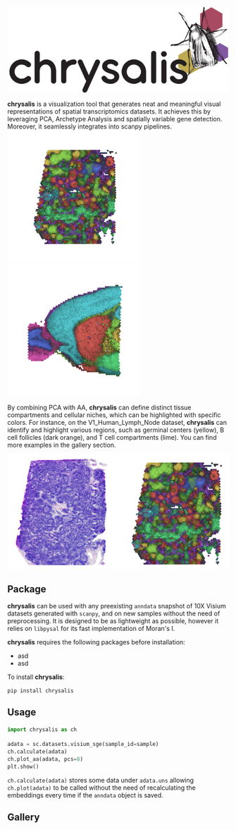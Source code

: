 <p align="center">
   <img src="misc/logo.svg" width="500">
</p>

**chrysalis** is a visualization tool that generates neat and meaningful visual representations of spatial transcriptomics datasets. It achieves this by leveraging PCA, Archetype Analysis and spatially variable gene detection. Moreover, it seamlessly integrates into scanpy pipelines.
<img src="plots/V1_Human_Lymph_Node_aa.svg" width="300">
<img src="plots/V1_Mouse_Brain_Sagittal_Anterior_aa.svg" width="300">

By combining PCA with AA, **chrysalis** can define distinct tissue compartments and cellular niches, which can be highlighted with specific colors. For instance, on the V1_Human_Lymph_Node dataset, **chrysalis** can identify and highlight various regions, such as germinal centers (yellow), B cell follicles (dark orange), and T cell compartments (lime). You can find more examples in the gallery section.
<p align="center">
   <img src="misc/human_lymph_node.jpg" width="670">
</p>

## Package
**chrysalis** can be used with any preexisting `anndata` snapshot of 10X Visium datasets generated with `scanpy`, and on new samples without the need of preprocessing. It is designed to be as lightweight as possible, however it relies on `libpysal` for its fast implementation of Moran's I.

**chrysalis** requires the following packages before installation:
- asd
- asd

To install **chrysalis**:
```terminal
pip install chrysalis
```
## Usage

```python
import chrysalis as ch

adata = sc.datasets.visium_sge(sample_id=sample)
ch.calculate(adata)
ch.plot_aa(adata, pcs=8)
plt.show()
```
`ch.calculate(adata)` stores some data under `adata.uns` allowing `ch.plot(adata)` to be called without the need of recalculating the embeddings every time if the `anndata` object is saved.

## Gallery


